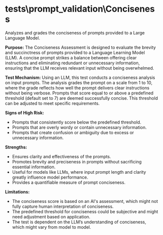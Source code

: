 # tests\prompt_validation\Conciseness

Analyzes and grades the conciseness of prompts provided to a Large Language Model.

**Purpose:**
The Conciseness Assessment is designed to evaluate the brevity and succinctness of prompts provided to a Language
Learning Model (LLM). A concise prompt strikes a balance between offering clear instructions and eliminating
redundant or unnecessary information, ensuring that the LLM receives relevant input without being overwhelmed.

**Test Mechanism:**
Using an LLM, this test conducts a conciseness analysis on input prompts. The analysis grades the prompt on a scale
from 1 to 10, where the grade reflects how well the prompt delivers clear instructions without being verbose.
Prompts that score equal to or above a predefined threshold (default set to 7) are deemed successfully concise.
This threshold can be adjusted to meet specific requirements.

**Signs of High Risk:**

- Prompts that consistently score below the predefined threshold.
- Prompts that are overly wordy or contain unnecessary information.
- Prompts that create confusion or ambiguity due to excess or unnecessary information.

**Strengths:**

- Ensures clarity and effectiveness of the prompts.
- Promotes brevity and preciseness in prompts without sacrificing essential information.
- Useful for models like LLMs, where input prompt length and clarity greatly influence model performance.
- Provides a quantifiable measure of prompt conciseness.

**Limitations:**

- The conciseness score is based on an AI's assessment, which might not fully capture human interpretation of
conciseness.
- The predefined threshold for conciseness could be subjective and might need adjustment based on application.
- The test is dependent on the LLM’s understanding of conciseness, which might vary from model to model.